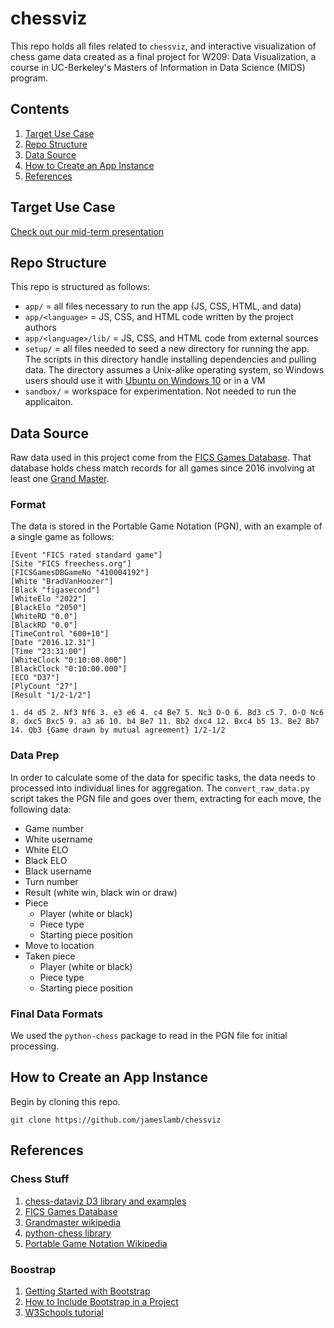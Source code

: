 # chessviz

This repo holds all files related to `chessviz`, and interactive visualization of chess game data created as a final project for W209: Data Visualization, a course in UC-Berkeley's Masters of Information in Data Science (MIDS) program.

## Contents
1. [Target Use Case](#usecase)
2. [Repo Structure](#repo)
3. [Data Source](#datasource)
4. [How to Create an App Instance](#appdirections)
5. [References](#references)

## Target Use Case <a name="usecase"></a>

[Check out our mid-term presentation](https://docs.google.com/presentation/d/1ETH_qVW7gRb50b5nWkVr1sMjRkvGRLXMzrisy-z7-YI/edit?usp=sharing)

## Repo Structure <a name="repo"></a>

This repo is structured as follows:

- `app/` = all files necessary to run the app (JS, CSS, HTML, and data)
- `app/<language>` = JS, CSS, and HTML code written by the project authors
- `app/<language>/lib/` = JS, CSS, and HTML code from external sources
- `setup/` = all files needed to seed a new directory for running the app. The scripts in this directory handle installing dependencies and pulling data. The directory assumes a Unix-alike operating system, so Windows users should use it with [Ubuntu on Windows 10]() or in a VM
- `sandbox/` = workspace for experimentation. Not needed to run the applicaiton.

## Data Source <a name="datasource"></a>

Raw data used in this project come from the [FICS Games Database](http://www.ficsgames.org/). That database holds chess match records for all games since 2016 involving at least one [Grand Master](https://en.wikipedia.org/wiki/Grandmaster_(chess)).

### Format

The data is stored in the Portable Game Notation (PGN), with an example of a single game as follows:

```
[Event "FICS rated standard game"]
[Site "FICS freechess.org"]
[FICSGamesDBGameNo "410004192"]
[White "BradVanHoozer"]
[Black "figasecond"]
[WhiteElo "2022"]
[BlackElo "2050"]
[WhiteRD "0.0"]
[BlackRD "0.0"]
[TimeControl "600+10"]
[Date "2016.12.31"]
[Time "23:31:00"]
[WhiteClock "0:10:00.000"]
[BlackClock "0:10:00.000"]
[ECO "D37"]
[PlyCount "27"]
[Result "1/2-1/2"]

1. d4 d5 2. Nf3 Nf6 3. e3 e6 4. c4 Be7 5. Nc3 O-O 6. Bd3 c5 7. O-O Nc6 8. dxc5 Bxc5 9. a3 a6 10. b4 Be7 11. Bb2 dxc4 12. Bxc4 b5 13. Be2 Bb7 14. Qb3 {Game drawn by mutual agreement} 1/2-1/2
```

### Data Prep
    
In order to calculate some of the data for specific tasks, the data needs to processed into individual lines for aggregation. The `convert_raw_data.py` script takes the PGN file and goes over them, extracting for each move, the following data:

* Game number
* White username
* White ELO
* Black ELO
* Black username
* Turn number
* Result (white win, black win or draw)
* Piece
    - Player (white or black)
    - Piece type
    - Starting piece position
* Move to location
* Taken piece
    - Player (white or black)
    - Piece type
    - Starting piece position

### Final Data Formats

We used the `python-chess` package to read in the PGN file for initial processing.

## How to Create an App Instance

Begin by cloning this repo.

```
git clone https://github.com/jameslamb/chessviz
```

## References <a name="references"></a>

### Chess Stuff
1. [chess-dataviz D3 library and examples](https://ebemunk.com/chess-dataviz/)
2. [FICS Games Database](http://www.ficsgames.org/)
3. [Grandmaster wikipedia](https://en.wikipedia.org/wiki/Grandmaster_(chess))
4. [python-chess library](http://python-chess.readthedocs.io/en/latest/pgn.html)
5. [Portable Game Notation Wikipedia](https://en.wikipedia.org/wiki/Portable_Game_Notation)

### Boostrap
1. [Getting Started with Bootstrap](https://v4-alpha.getbootstrap.com/layout/grid/)
2. [How to Include Bootstrap in a Project](https://www.codecademy.com/articles/bootstrap)
3. [W3Schools tutorial](https://www.w3schools.com/bootstrap/)


